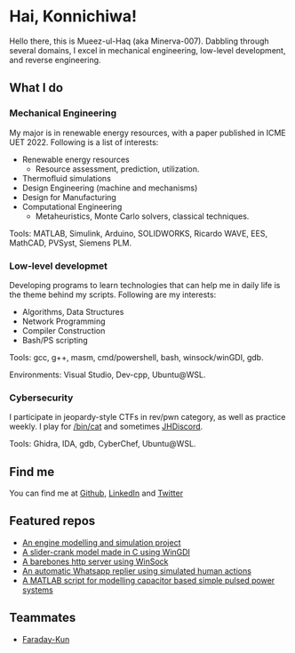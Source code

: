 # Hai, Konnichiwa!

Hello there, this is Mueez-ul-Haq (aka Minerva-007). Dabbling through several domains, I excel in mechanical engineering, low-level development, and reverse engineering. 

## What I do

### Mechanical Engineering
My major is in renewable energy resources, with a paper published in ICME UET 2022. Following is a list of interests:
- Renewable energy resources
	- Resource assessment, prediction, utilization.
- Thermofluid simulations
- Design Engineering (machine and mechanisms)
- Design for Manufacturing
- Computational Engineering 
	- Metaheuristics, Monte Carlo solvers, classical techniques.

Tools: MATLAB, Simulink, Arduino, SOLIDWORKS, Ricardo WAVE, EES, MathCAD, PVSyst, Siemens PLM.

### Low-level developmet
Developing programs to learn technologies that can help me in daily life is the theme behind my scripts. Following are my interests:
- Algorithms, Data Structures
- Network Programming
- Compiler Construction
- Bash/PS scripting

Tools: gcc, g++, masm, cmd/powershell, bash, winsock/winGDI, gdb.

Environments: Visual Studio, Dev-cpp, Ubuntu@WSL.

### Cybersecurity
I participate in jeopardy-style CTFs in rev/pwn category, as well as practice weekly. I play for [/bin/cat](https://ctftime.org/team/211363) and sometimes [JHDiscord](https://ctftime.org/team/62434).

Tools: Ghidra, IDA, gdb, CyberChef, Ubuntu@WSL.

## Find me
You can find me at [Github](https://www.github.com/Minerva-007/), [LinkedIn](https://www.linkedin.com/in/Minerva-007) and [Twitter](https://www.twitter.com/__minerva__007) 

## Featured repos
- [An engine modelling and simulation project](https://github.com/Minerva-007/Intake-and-Exhaust)
- [A slider-crank model made in C using WinGDI](https://github.com/Minerva-007/Piston-Simulation)
- [A barebones http server using WinSock](https://github.com/Minerva-007/HTTP-server)
- [An automatic Whatsapp replier using simulated human actions](https://github.com/Minerva-007/Auto-Whatsapp-Replier)
- [A MATLAB script for modelling capacitor based simple pulsed power systems](https://github.com/Minerva-007/Research-1)

## Teammates
- [Faraday-Kun](https://github.com/Faraday-kun)

